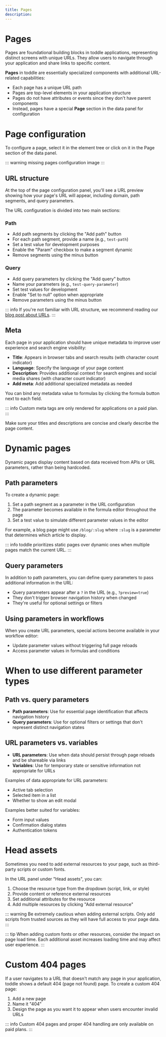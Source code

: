 ```yaml
---
title: Pages
description:
---
```


# Pages
Pages are foundational building blocks in toddle applications, representing distinct screens with unique URLs. They allow users to navigate through your application and share links to specific content.

**Pages** in toddle are essentially specialized components with additional URL-related capabilities:
- Each page has a unique URL path
- Pages are top-level elements in your application structure
- Pages do not have attributes or events since they don't have parent components
- Instead, pages have a special **Page** section in the data panel for configuration

# Page configuration
To configure a page, select it in the element tree or click on it in the Page section of the data panel.

::: warning
missing pages configuration image
:::

## URL structure
At the top of the page configuration panel, you'll see a URL preview showing how your page's URL will appear, including domain, path segments, and query parameters.

The URL configuration is divided into two main sections:
### Path
- Add path segments by clicking the "Add path" button
- For each path segment, provide a name (e.g., `test-path`)
- Set a test value for development purposes
- Enable the "Param" checkbox to make a segment dynamic
- Remove segments using the minus button
### Query
- Add query parameters by clicking the "Add query" button
- Name your parameters (e.g., `test-query-parameter`)
- Set test values for development
- Enable "Set to null" option when appropriate
- Remove parameters using the minus button

::: info
If you're not familiar with URL structure, we recommend reading our [blog post about URLs](https://toddle.dev/blog/urls-how-do-they-really-work).
:::

## Meta
Each page in your application should have unique metadata to improve user experience and search engine visibility:
- **Title**: Appears in browser tabs and search results (with character count indicator)
- **Language**: Specify the language of your page content
- **Description**: Provides additional context for search engines and social media shares (with character count indicator)
- **Add meta**: Add additional specialized metadata as needed

You can bind any metadata value to formulas by clicking the formula button next to each field.

::: info
Custom meta tags are only rendered for applications on a paid plan.
:::

Make sure your titles and descriptions are concise and clearly describe the page content.

# Dynamic pages
Dynamic pages display content based on data received from APIs or URL parameters, rather than being hardcoded.

## Path parameters
To create a dynamic page:
1. Set a path segment as a parameter in the URL configuration
2. The parameter becomes available in the formula editor throughout the page
3. Set a test value to simulate different parameter values in the editor

For example, a blog page might use `/blog/:slug` where `:slug` is a parameter that determines which article to display.

::: info
toddle prioritizes static pages over dynamic ones when multiple pages match the current URL.
:::

## Query parameters
In addition to path parameters, you can define query parameters to pass additional information in the URL:
- Query parameters appear after a `?` in the URL (e.g., `?preview=true`)
- They don't trigger browser navigation history when changed
- They're useful for optional settings or filters

## Using parameters in workflows
When you create URL parameters, special actions become available in your workflow editor:
- Update parameter values without triggering full page reloads
- Access parameter values in formulas and conditions

# When to use different parameter types
## Path vs. query parameters
- **Path parameters**: Use for essential page identification that affects navigation history
- **Query parameters**: Use for optional filters or settings that don't represent distinct navigation states

## URL parameters vs. variables
- **URL parameters**: Use when data should persist through page reloads and be shareable via links
- **Variables**: Use for temporary state or sensitive information not appropriate for URLs

Examples of data appropriate for URL parameters:
- Active tab selection
- Selected item in a list
- Whether to show an edit modal

Examples better suited for variables:
- Form input values
- Confirmation dialog states
- Authentication tokens

# Head assets
Sometimes you need to add external resources to your page, such as third-party scripts or custom fonts.

In the URL panel under "Head assets", you can:
1. Choose the resource type from the dropdown (script, link, or style)
2. Provide content or reference external resources
3. Set additional attributes for the resource
4. Add multiple resources by clicking "Add external resource"

::: warning
Be extremely cautious when adding external scripts. Only add scripts from trusted sources as they will have full access to your page data.
:::

::: tip
When adding custom fonts or other resources, consider the impact on page load time. Each additional asset increases loading time and may affect user experience.
:::

# Custom 404 pages
If a user navigates to a URL that doesn't match any page in your application, toddle shows a default 404 (page not found) page.
To create a custom 404 page:
1. Add a new page
2. Name it "404"
3. Design the page as you want it to appear when users encounter invalid URLs

::: info
Custom 404 pages and proper 404 handling are only available on paid plans.
:::